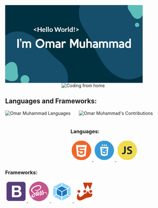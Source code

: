 <div align="center">
  <img align="left" src="./photos/Presentation.png" alt="Coding from home" height="250">
  <img src="https://media.giphy.com/media/qgQUggAC3Pfv687qPC/giphy.gif" alt="Coding from home" height="250">
</div>

## Languages and Frameworks:

<div align="center" width="100%">
  <img align="left" src="https://github-readme-stats.vercel.app/api/top-langs?username=Omar-Muhamad&show_icons=true&theme=dark&locale=en&layout=compact" alt="Omar Muhammad Languages" height="155"/>
  <img src="https://github-readme-streak-stats.herokuapp.com/?user=Omar-Muhamad&theme=dark" alt="Omar Muhammad's Contributions" height="155"/>
</div>
<br>

### Languages:
<div>
  <a href="https://www.w3.org/html/" target="_blank" rel="noreferrer">
    <img src="./photos/HTML5.png" alt="HTML5"/>
  </a>
  <a href="https://www.w3schools.com/css/" target="_blank" rel="noreferrer">
    <img src="./photos/CSS3.png" alt="CSS3"/>
  </a>
  <a href="https://developer.mozilla.org/en-US/docs/Web/JavaScript" target="_blank" rel="noreferrer">
    <img src="./photos/JS.png" alt="JavaScript"/>
  </a>
</div>

### Frameworks:
<div>
  <a href="https://getbootstrap.com" target="_blank" rel="noreferrer">
    <img src="./photos/Bootstarb.png" alt="HTML5"/>
  </a>
  <a href="https://sass-lang.com" target="_blank" rel="noreferrer">
    <img src="./photos/SASS.png" alt="CSS3"/>
  </a>
  <a href="https://webpack.js.org" target="_blank" rel="noreferrer">
    <img src="./photos/Webpack.png" alt="JavaScript"/>
  </a>
  <a href="https://jestjs.io/" target="_blank" rel="noreferrer">
    <img src="./photos/Jest.png" alt="JavaScript"/>
  </a>
</div>  
